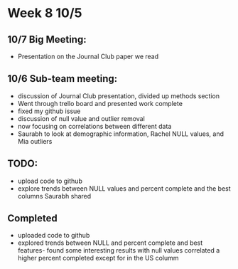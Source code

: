 # Week 8 10/5

## 10/7 Big Meeting:
  - Presentation on the Journal Club paper we read
  
## 10/6 Sub-team meeting:
  - discussion of Journal Club presentation, divided up methods section
  - Went through trello board and presented work complete
  - fixed my github issue
  - discussion of null value and outlier removal
  - now focusing on correlations between different data
  - Saurabh to look at demographic information, Rachel NULL values, and Mia outliers


## TODO:
  - upload code to github
  - explore trends between NULL values and percent complete and the best columns Saurabh shared


## Completed
  - uploaded code to github
  - explored trends between NULL and percent complete and best features- found some interesting results with null values correlated a higher percent completed except for in the US columm
